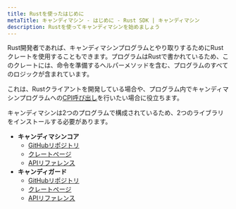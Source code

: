 ```yaml
---
title: Rustを使ったはじめに
metaTitle: キャンディマシン - はじめに - Rust SDK | キャンディマシン
description: Rustを使ってキャンディマシンを始めましょう
---
```


Rust開発者であれば、キャンディマシンプログラムとやり取りするためにRustクレートを使用することもできます。プログラムはRustで書かれているため、このクレートには、命令を準備するヘルパーメソッドを含む、プログラムのすべてのロジックが含まれています。

これは、Rustクライアントを開発している場合や、プログラム内でキャンディマシンプログラムへの[CPI呼び出し](https://solanacookbook.com/references/programs.html#how-to-do-cross-program-invocation)を行いたい場合に役立ちます。

キャンディマシンは2つのプログラムで構成されているため、2つのライブラリをインストールする必要があります。

- **キャンディマシンコア**
  - [GitHubリポジトリ](https://github.com/metaplex-foundation/mpl-candy-machine/tree/main/programs/candy-machine-core)
  - [クレートページ](https://crates.io/crates/mpl-candy-machine-core)
  - [APIリファレンス](https://docs.rs/mpl-candy-machine-core/0.1.0/mpl_candy_machine_core/)
- **キャンディガード**
  - [GitHubリポジトリ](https://github.com/metaplex-foundation/mpl-candy-machine/tree/main/programs/candy-guard)
  - [クレートページ](https://crates.io/crates/mpl-candy-guard)
  - [APIリファレンス](https://docs.rs/mpl-candy-guard/0.1.0/mpl_candy_guard/)